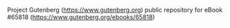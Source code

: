 Project Gutenberg (https://www.gutenberg.org) public repository for
eBook #65818 (https://www.gutenberg.org/ebooks/65818)
